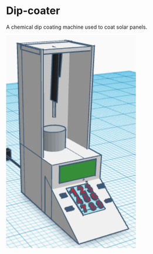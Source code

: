 # Dip-coater
A chemical dip coating machine used to coat solar panels.

![CAD model of the Dip Coater](https://github.com/Sid346/Dip-coater/blob/master/Capture.PNG)
